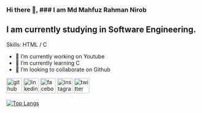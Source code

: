 ### Hi there 👋, ### I am Md Mahfuz Rahman Nirob
## I am currently studying in Software Engineering.

Skills: HTML / C

- 🔭 I’m currently working on Youtube 
- 🌱 I’m currently learning C 
- 👯 I’m looking to collaborate on Github 


[<img src='https://cdn.jsdelivr.net/npm/simple-icons@3.0.1/icons/github.svg' alt='github' height='40'>](https://github.com/mdmahfuz307)  [<img src='https://cdn.jsdelivr.net/npm/simple-icons@3.0.1/icons/linkedin.svg' alt='linkedin' height='40'>](https://www.linkedin.com/in/mdmahfuz307/)  [<img src='https://cdn.jsdelivr.net/npm/simple-icons@3.0.1/icons/facebook.svg' alt='facebook' height='40'>](https://www.facebook.com/mdmahfuz307)  [<img src='https://cdn.jsdelivr.net/npm/simple-icons@3.0.1/icons/instagram.svg' alt='instagram' height='40'>](https://www.instagram.com/mdmahfuz307/)  [<img src='https://cdn.jsdelivr.net/npm/simple-icons@3.0.1/icons/twitter.svg' alt='twitter' height='40'>](https://twitter.com/mdmahfuz307)  

[![Top Langs](https://github-readme-stats.vercel.app/api/top-langs/?username=mdmahfuz307)](https://github.com/anuraghazra/github-readme-stats)

